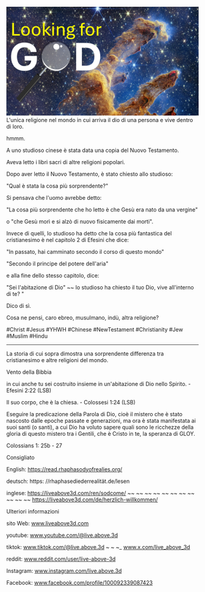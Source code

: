 ![Video cover image](../cover.jpg)
L'unica religione nel mondo in cui arriva il dio di una persona e vive dentro di loro.

hmmm.

A uno studioso cinese è stata data una copia del Nuovo Testamento.

Aveva letto i libri sacri di altre religioni popolari.

Dopo aver letto il Nuovo Testamento, è stato chiesto allo studioso:

"Qual è stata la cosa più sorprendente?"

Si pensava che l'uomo avrebbe detto:

"La cosa più sorprendente che ho letto è che Gesù era nato da una vergine"

o "che Gesù morì e si alzò di nuovo fisicamente dai morti".

Invece di quelli, lo studioso ha detto che la cosa più fantastica del cristianesimo è nel capitolo 2 di Efesini che dice:

"In passato, hai camminato secondo il corso di questo mondo"

"Secondo il principe del potere dell'aria"

e alla fine dello stesso capitolo, dice:

"Sei l'abitazione di Dio" ~~ lo studioso ha chiesto il tuo Dio, vive all'interno di te? "

Dico di sì.

Cosa ne pensi, caro ebreo, musulmano, indù, altra religione?

#Christ #Jesus #YHWH #Chinese #NewTestament #Christianity #Jew #Muslim #Hindu

---

La storia di cui sopra dimostra una sorprendente differenza tra cristianesimo e altre religioni del mondo.

Vento della Bibbia


in cui anche tu sei costruito insieme in un'abitazione di Dio nello Spirito. - Efesini 2:22 (LSB)

Il suo corpo, che è la chiesa. - Colossesi 1:24 (LSB)


Eseguire la predicazione della Parola di Dio, cioè il mistero che è stato nascosto dalle epoche passate e generazioni, ma ora è stata manifestata ai suoi santi (o santi), a cui Dio ha voluto sapere quali sono le ricchezze della gloria di questo mistero tra i Gentili, che è Cristo in te, la speranza di GLOY.

Colossians 1: 25b - 27

Consigliato


English: https://read.rhaphasodyofrealies.org/

deutsch: https: //rhaphasediederrealität.de/lesen

inglese: https://liveabove3d.com/ren/sodcome/ ~~ ~~ ~~ ~~ ~~ ~~ ~~ ~~ ~~ ~~ ~~ https://liveabove3d.com/de/herzlich-willkommen/

Ulteriori informazioni

sito Web: www.liveabove3d.com


youtube: www.youtube.com/@live.above.3d

tiktok: www.tiktok.com/@live.above.3d ~ ~ ~_ www.x.com/live_above_3d

reddit: www.reddit.com/user/live-above-3d

Instagram: www.instagram.com/live.above.3d

Facebook: www.facebook.com/profile/100092339087423






